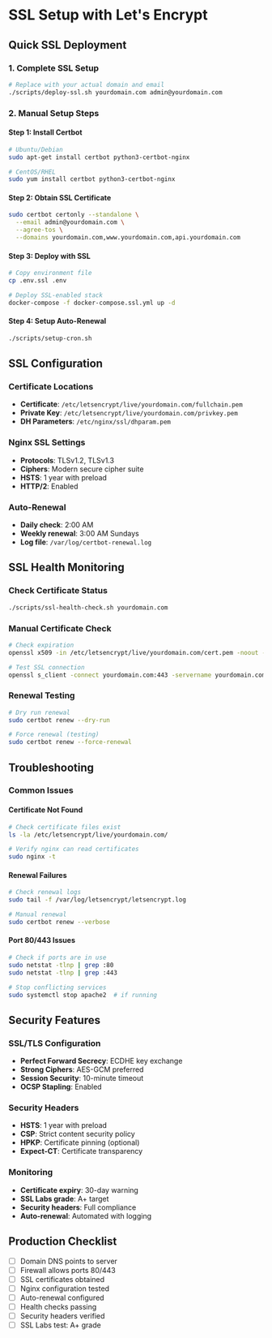 # SSL Setup with Let's Encrypt

## Quick SSL Deployment

### 1. Complete SSL Setup
```bash
# Replace with your actual domain and email
./scripts/deploy-ssl.sh yourdomain.com admin@yourdomain.com
```

### 2. Manual Setup Steps

#### Step 1: Install Certbot
```bash
# Ubuntu/Debian
sudo apt-get install certbot python3-certbot-nginx

# CentOS/RHEL
sudo yum install certbot python3-certbot-nginx
```

#### Step 2: Obtain SSL Certificate
```bash
sudo certbot certonly --standalone \
  --email admin@yourdomain.com \
  --agree-tos \
  --domains yourdomain.com,www.yourdomain.com,api.yourdomain.com
```

#### Step 3: Deploy with SSL
```bash
# Copy environment file
cp .env.ssl .env

# Deploy SSL-enabled stack
docker-compose -f docker-compose.ssl.yml up -d
```

#### Step 4: Setup Auto-Renewal
```bash
./scripts/setup-cron.sh
```

## SSL Configuration

### Certificate Locations
- **Certificate**: `/etc/letsencrypt/live/yourdomain.com/fullchain.pem`
- **Private Key**: `/etc/letsencrypt/live/yourdomain.com/privkey.pem`
- **DH Parameters**: `/etc/nginx/ssl/dhparam.pem`

### Nginx SSL Settings
- **Protocols**: TLSv1.2, TLSv1.3
- **Ciphers**: Modern secure cipher suite
- **HSTS**: 1 year with preload
- **HTTP/2**: Enabled

### Auto-Renewal
- **Daily check**: 2:00 AM
- **Weekly renewal**: 3:00 AM Sundays
- **Log file**: `/var/log/certbot-renewal.log`

## SSL Health Monitoring

### Check Certificate Status
```bash
./scripts/ssl-health-check.sh yourdomain.com
```

### Manual Certificate Check
```bash
# Check expiration
openssl x509 -in /etc/letsencrypt/live/yourdomain.com/cert.pem -noout -dates

# Test SSL connection
openssl s_client -connect yourdomain.com:443 -servername yourdomain.com
```

### Renewal Testing
```bash
# Dry run renewal
sudo certbot renew --dry-run

# Force renewal (testing)
sudo certbot renew --force-renewal
```

## Troubleshooting

### Common Issues

#### Certificate Not Found
```bash
# Check certificate files exist
ls -la /etc/letsencrypt/live/yourdomain.com/

# Verify nginx can read certificates
sudo nginx -t
```

#### Renewal Failures
```bash
# Check renewal logs
sudo tail -f /var/log/letsencrypt/letsencrypt.log

# Manual renewal
sudo certbot renew --verbose
```

#### Port 80/443 Issues
```bash
# Check if ports are in use
sudo netstat -tlnp | grep :80
sudo netstat -tlnp | grep :443

# Stop conflicting services
sudo systemctl stop apache2  # if running
```

## Security Features

### SSL/TLS Configuration
- **Perfect Forward Secrecy**: ECDHE key exchange
- **Strong Ciphers**: AES-GCM preferred
- **Session Security**: 10-minute timeout
- **OCSP Stapling**: Enabled

### Security Headers
- **HSTS**: 1 year with preload
- **CSP**: Strict content security policy
- **HPKP**: Certificate pinning (optional)
- **Expect-CT**: Certificate transparency

### Monitoring
- **Certificate expiry**: 30-day warning
- **SSL Labs grade**: A+ target
- **Security headers**: Full compliance
- **Auto-renewal**: Automated with logging

## Production Checklist

- [ ] Domain DNS points to server
- [ ] Firewall allows ports 80/443
- [ ] SSL certificates obtained
- [ ] Nginx configuration tested
- [ ] Auto-renewal configured
- [ ] Health checks passing
- [ ] Security headers verified
- [ ] SSL Labs test: A+ grade